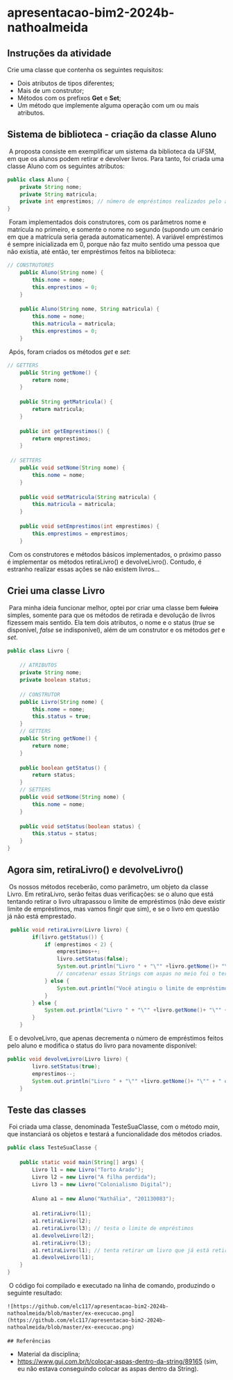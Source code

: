 # apresentacao-bim2-2024b-nathoalmeida

## Instruções da atividade

Crie uma classe que contenha os seguintes requisitos:

- Dois atributos de tipos diferentes;
- Mais de um construtor;
- Métodos com os prefixos **Get** e **Set**;
- Um método que implemente alguma operação com um ou mais atributos.



## Sistema de biblioteca - criação da classe Aluno

​	A proposta consiste em exemplificar um sistema da biblioteca da UFSM, em que os alunos podem retirar e devolver livros. Para tanto, foi criada uma classe Aluno com os seguintes atributos:

```java
public class Aluno {
    private String nome;
    private String matricula;
    private int emprestimos; // número de empréstimos realizados pelo aluno
}
```

​	Foram implementados dois construtores, com os parâmetros nome e matrícula no primeiro, e somente o nome no segundo (supondo um cenário em que a matrícula seria gerada automaticamente). A variável empréstimos é sempre inicializada em 0, porque não faz muito sentido uma pessoa que não existia, até então, ter empréstimos feitos na biblioteca:

```java
// CONSTRUTORES
    public Aluno(String nome) {
        this.nome = nome;
        this.emprestimos = 0;
    }

    public Aluno(String nome, String matricula) {
        this.nome = nome;
        this.matricula = matricula;
        this.emprestimos = 0;
    }
```

​	Após, foram criados os métodos *get* e *set*:

```java
// GETTERS
    public String getNome() {
        return nome;
    }

    public String getMatricula() {
        return matricula;
    }

    public int getEmprestimos() {
        return emprestimos;
    }

 // SETTERS
    public void setNome(String nome) {
        this.nome = nome;
    }

    public void setMatricula(String matricula) {
        this.matricula = matricula;
    }

    public void setEmprestimos(int emprestimos) {
        this.emprestimos = emprestimos;
    }
```

​	Com os construtores e métodos básicos implementados, o próximo passo é implementar os métodos retiraLivro() e devolveLivro(). Contudo, é estranho realizar essas ações se não existem livros...



## Criei uma classe Livro

​	Para minha ideia funcionar melhor, optei por criar uma classe bem ~~fuleira~~ simples, somente para que os métodos de retirada e devolução de livros fizessem mais sentido. Ela tem dois atributos, o nome e o status (*true* se disponível, *false* se indisponível), além de um construtor e os métodos *get* e *set*.

```java
public class Livro {

    // ATRIBUTOS
    private String nome;
    private boolean status;

    // CONSTRUTOR
    public Livro(String nome) {
        this.nome = nome;
        this.status = true;
    }
    // GETTERS
    public String getNome() {
        return nome;
    }

    public boolean getStatus() {
        return status;
    }
    // SETTERS
    public void setNome(String nome) {
        this.nome = nome;
    }

    public void setStatus(boolean status) {
        this.status = status;
    }
}
```



## Agora sim, retiraLivro() e devolveLivro()

​	Os nossos métodos receberão, como parâmetro, um objeto da classe Livro. Em retiraLivro, serão feitas duas verificações: se o aluno que está tentando retirar o livro ultrapassou o limite de empréstimos (não deve existir limite de empréstimos, mas vamos fingir que sim), e se o livro em questão já não está emprestado.

```java
 public void retiraLivro(Livro livro) {
        if(livro.getStatus()) {
            if (emprestimos < 2) {
                emprestimos++;
                livro.setStatus(false);
                System.out.println("Livro " + "\"" +livro.getNome()+ "\"" + " retirado com sucesso");
                // concatenar essas Strings com aspas no meio foi o terror
            } else {
                System.out.println("Você atingiu o limite de empréstimos");
            }
        } else {
            System.out.println("Livro " + "\"" +livro.getNome()+ "\"" + " indisponível para retirada");
        }
    }
```

​	E o devolveLivro, que apenas decrementa o número de empréstimos feitos pelo aluno e modifica o status do livro para novamente disponível:

```java
public void devolveLivro(Livro livro) {
        livro.setStatus(true);
        emprestimos--;
        System.out.println("Livro " + "\"" +livro.getNome()+ "\"" + " devolvido com sucesso");
    }
```



## Teste das classes

​	Foi criada uma classe, denominada TesteSuaClasse, com o método *main*, que instanciará os objetos e testará a funcionalidade dos métodos criados.

```java
public class TesteSuaClasse {

    public static void main(String[] args) {
        Livro l1 = new Livro("Torto Arado");
        Livro l2 = new Livro("A filha perdida");
        Livro l3 = new Livro("Colonialismo Digital");

        Aluno a1 = new Aluno("Nathália", "201130083");

        a1.retiraLivro(l1);
        a1.retiraLivro(l2);
        a1.retiraLivro(l3); // testa o limite de empréstimos
        a1.devolveLivro(l2);
        a1.retiraLivro(l3);
        a1.retiraLivro(l1); // tenta retirar um livro que já está retirado
        a1.devolveLivro(l1);
    }
}
```

​	O código foi compilado e executado na linha de comando, produzindo o seguinte resultado:

 	![https://github.com/elc117/apresentacao-bim2-2024b-nathoalmeida/blob/master/ex-execucao.png](https://github.com/elc117/apresentacao-bim2-2024b-nathoalmeida/blob/master/ex-execucao.png)

	## Referências

- Material da disciplina;
- https://www.guj.com.br/t/colocar-aspas-dentro-da-string/89165 (sim, eu não estava conseguindo colocar as aspas dentro da String).

​	
